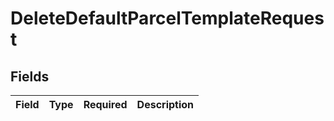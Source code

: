 # DeleteDefaultParcelTemplateRequest


## Fields

| Field       | Type        | Required    | Description |
| ----------- | ----------- | ----------- | ----------- |